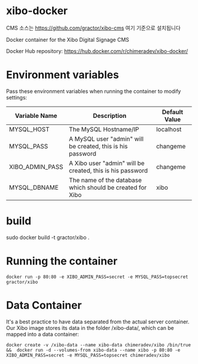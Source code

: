 # xibo-docker
CMS 소스는 
https://github.com/gractor/xibo-cms
여기 기준으로 설치됩니다


Docker container for the Xibo Digital Signage CMS

Docker Hub repository: https://hub.docker.com/r/chimeradev/xibo-docker/

# Environment variables

Pass these environment variables when running the container to modify settings:

Variable Name | Description | Default Value
--------------|-------------|--------------
MYSQL_HOST    | The MySQL Hostname/IP | localhost
MYSQL_PASS    | A MySQL user "admin" will be created, this is his password | changeme
XIBO_ADMIN_PASS | A Xibo user "admin" will be created, this is his password | changeme
MYSQL_DBNAME | The name of the database which should be created for Xibo | xibo

# build 

 sudo docker build -t gractor/xibo .

# Running the container

`docker run -p 80:80 -e XIBO_ADMIN_PASS=secret -e MYSQL_PASS=topsecret gractor/xibo`

# Data Container

It's a best practice to have data separated from the actual server container. Our Xibo image stores its data in the folder /xibo-data/, which can be mapped into a data container:

`docker create -v /xibo-data --name xibo-data chimeradev/xibo /bin/true && 
docker run -d --volumes-from xibo-data --name xibo -p 80:80 -e XIBO_ADMIN_PASS=secret -e MYSQL_PASS=topsecret chimeradev/xibo`
